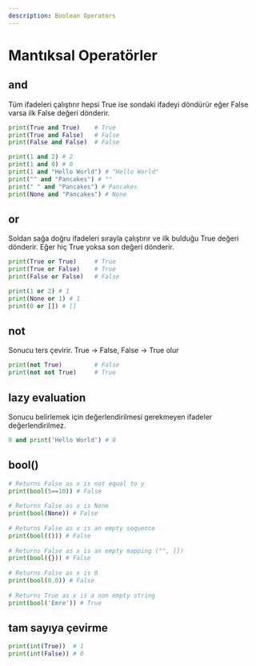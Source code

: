 ```yaml
---
description: Boolean Operators
---
```


# Mantıksal Operatörler

## and

Tüm ifadeleri çalıştırır hepsi True ise sondaki ifadeyi döndürür eğer False varsa ilk False değeri dönderir.

```python
print(True and True)    # True
print(True and False)   # False
print(False and False)  # False

print(1 and 2) # 2
print(1 and 0) # 0
print(1 and "Hello World") # "Hello World"
print("" and "Pancakes") # ""
print(" " and "Pancakes") # Pancakes
print(None and "Pancakes") # None
```

## or

Soldan sağa doğru ifadeleri sırayla çalıştırır ve ilk bulduğu True değeri dönderir. Eğer hiç True yoksa son değeri dönderir.

```python
print(True or True)     # True
print(True or False)    # True
print(False or False)   # False

print(1 or 2) # 1
print(None or 1) # 1
print(0 or []) # []

```

## not

Sonucu ters çevirir. True -> False, False -> True olur

```python
print(not True)         # False
print(not not True)     # True
```

## lazy evaluation

Sonucu belirlemek için değerlendirilmesi gerekmeyen ifadeler değerlendirilmez.

```python
0 and print('Hello World') # 0
```

## bool()

```python
# Returns False as x is not equal to y
print(bool(5==10)) # False
 
# Returns False as x is None
print(bool(None)) # False
 
# Returns False as x is an empty sequence
print(bool(())) # False
 
# Returns False as x is an empty mapping ("", [])
print(bool({})) # False
 
# Returns False as x is 0
print(bool(0.0)) # False
 
# Returns True as x is a non empty string
print(bool('Emre')) # True
```

## tam sayıya çevirme

```python
print(int(True))  # 1
print(int(False)) # 0
```
